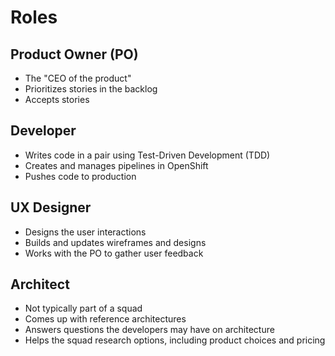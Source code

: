 # Roles

## Product Owner (PO)

- The "CEO of the product"
- Prioritizes stories in the backlog
- Accepts stories

## Developer

- Writes code in a pair using Test-Driven Development (TDD)
- Creates and manages pipelines in OpenShift
- Pushes code to production

## UX Designer

- Designs the user interactions
- Builds and updates wireframes and designs
- Works with the PO to gather user feedback

## Architect

- Not typically part of a squad
- Comes up with reference architectures
- Answers questions the developers may have on architecture
- Helps the squad research options, including product choices and pricing

